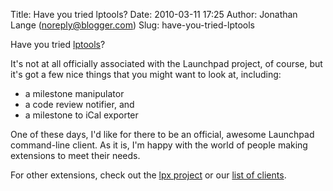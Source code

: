 Title: Have you tried lptools?
Date: 2010-03-11 17:25
Author: Jonathan Lange (noreply@blogger.com)
Slug: have-you-tried-lptools

Have you tried [lptools](https://edge.launchpad.net/lptools)?  
  
It's not at all officially associated with the Launchpad project, of
course, but it's got a few nice things that you might want to look at,
including:

<div>

-   a milestone manipulator
-   a code review notifier, and
-   a milestone to iCal exporter

One of these days, I'd like for there to be an official, awesome
Launchpad command-line client. As it is, I'm happy with the world of
people making extensions to meet their needs.  
  
For other extensions, check out the [lpx
project](https://launchpad.net/lpx) or our [list of
clients](http://help.launchpad.net/Clients).  

</div>

